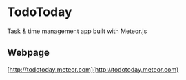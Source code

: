 TodoToday
=========
Task & time management app built with Meteor.js

Webpage
---
[http://todotoday.meteor.com](http://todotoday.meteor.com)
